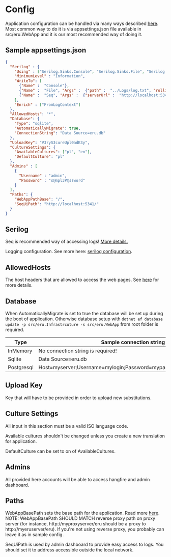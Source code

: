 ﻿# Config

Application configuration can be handled via many ways described [here](https://docs.microsoft.com/pl-pl/aspnet/core/fundamentals/configuration/?view=aspnetcore-3.1#environment-variables).
Most common way to do it is via appsettings.json file available in src/eru.WebApp and it is our most recommended way of doing it.

## Sample appsettings.json

```json
{
  "Serilog" : {
    "Using" : ["Serilog.Sinks.Console", "Serilog.Sinks.File", "Serilog.Sinks.Seq"],
    "MinimumLevel" : "Information",
    "WriteTo": [
      {"Name" :  "Console"},
      {"Name" :  "File", "Args" :  {"path" :  "../Logs/log.txt", "rollingInterval" :  "Day"}},
      {"Name" :  "Seq", "Args" :  {"serverUrl" :  "http://localhost:5341/"}}
    ],
    "Enrich" : ["FromLogContext"]
  },
  "AllowedHosts": "*",
  "Database": {
    "Type": "sqlite",
    "AutomaticallyMigrate": true,
    "ConnectionString": "Data Source=eru.db"
  },
  "UploadKey": "V3ryS3cureUpl0adK3y",
  "CultureSettings": {
    "AvailableCultures": ["pl", "en"],
    "DefaultCulture": "pl"
  },
  "Admins" : [
    {
      "Username" : "admin",
      "Password" : "s@mpl3P@ssword"
    }
  ],
  "Paths": {
    "WebAppPathBase": "/",
    "SeqUiPath": "http://localhost:5341/"
  }
}
```

## Serilog

Seq is recommended way of accessing logs! [More details.](https://docs.datalust.co/v2/docs/getting-started)

Logging configuration.
See more here: [serilog configuration](https://github.com/serilog/serilog/wiki/Configuration-Basics).

## AllowedHosts

The host headers that are allowed to access the web pages. See [here](https://docs.microsoft.com/en-us/dotnet/api/microsoft.aspnetcore.hostfiltering.hostfilteringoptions.allowedhosts?view=aspnetcore-3.1) for more details.

## Database

When AutomaticallyMigrate is set to true the database will be set up during the boot of application. Otherwise database setup with `dotnet ef database update -p src/eru.Infrastrcuture -s src/eru.WebApp` from root folder is required.

| Type | Sample connection string |
| --- | ---|
| InMemory | No connection string is required! |
| Sqlite | Data Source=eru.db |
| Postgresql | Host=myserver;Username=mylogin;Password=mypass;Database=mydatabase |

## Upload Key

Key that will have to be provided in order to upload new substitutions.

## Culture Settings

All input in this section must be a valid ISO language code.

Available cultures shouldn't be changed unless you create a new translation for application.

DefaultCulture can be set to on of AvailableCultures.

## Admins

All provided here accounts will be able to access hangfire and admin dashboard.

## Paths

WebAppBasePath sets the base path for the application. Read more [here](https://docs.microsoft.com/en-us/dotnet/api/microsoft.aspnetcore.builder.usepathbaseextensions.usepathbase?view=aspnetcore-3.1). NOTE: WebAppBasePath SHOULD MATCH reverse proxy path on proxy server (for instance, http://myproxyserver/eru should be a proxy to http://myeruserver/eru). If you're not using reverse proxy, you probably can leave it as in sample config. 

SeqUiPath is used by admin dashboard to provide easy access to logs. You should set it to address accessible outside the local network. 